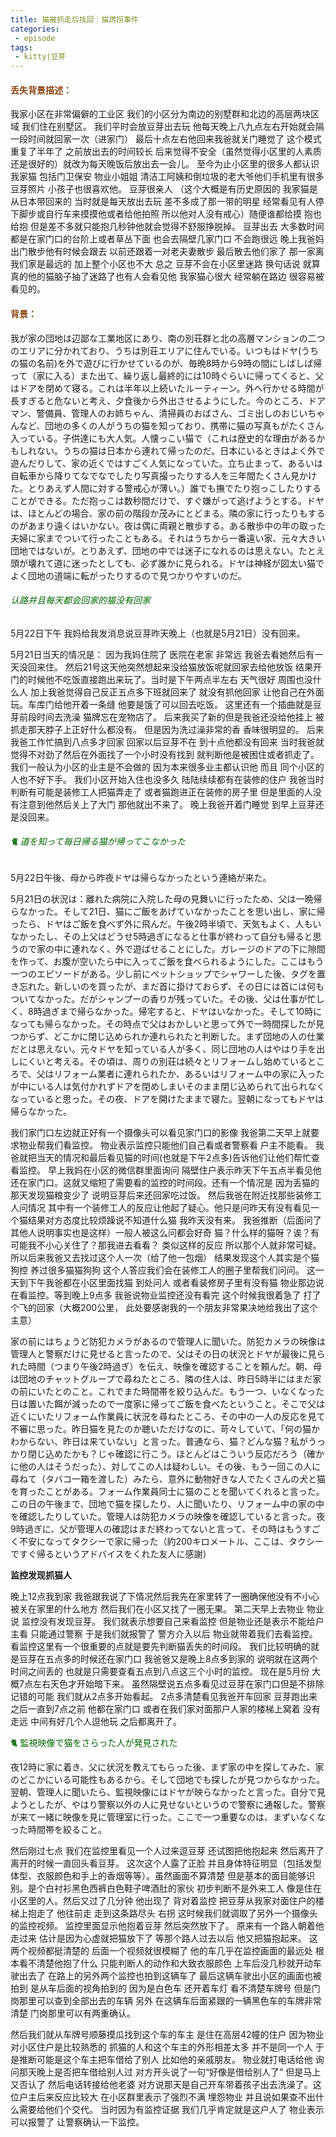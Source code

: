 ```yaml
---
title: 猫被抓走后找回｜猫誘拐事件
categories:
 - episode
tags:
 - kitty|豆芽
---
```




#### <font color='SaddleBrown'>丢失背景描述：</font>

我家小区在非常偏僻的工业区 我们的小区分为南边的别墅群和北边的高层两块区域 我们住在别墅区。 我们平时会放豆芽出去玩 他每天晚上八九点左右开始就会隔一段时间就回家一次（进家门） 最后十点左右他回来我爸就关门睡觉了 这个模式重复了半年了 之前放出去的时间较长 后来觉得不安全（虽然觉得小区里的人素质还是很好的）就改为每天晚饭后放出去一会儿。 至今为止小区里的很多人都认识我家猫 包括门卫保安 物业小姐姐 清洁工阿姨和倒垃圾的老大爷他们手机里有很多豆芽照片 小孩子也很喜欢他。 豆芽很亲人 （这个大概是有历史原因的 我家猫是从日本带回来的 当时就是每天放出去玩 差不多成了那一带的明星 经常看见有人停下脚步或自行车来摸摸他或者给他拍照 所以他对人没有戒心）随便谁都给摸 抱也给抱 但是差不多就只能抱几秒钟他就会觉得不舒服挣脱掉。 豆芽出去 大多数时间都是在家门口的台阶上或者草丛下面 也会去隔壁几家门口 不会跑很远 晚上我爸妈出门散步他有时候会跟去 以前还跟着一对老夫妻散步 最后散去他们家了 那一家离我们家是最远的 加上整个小区也不大 总之 豆芽不会在小区里迷路 换句话说 就算真的他的猫脑子抽了迷路了也有人会看见他 我家猫心很大 经常躺在路边 很容易被看见的。



#### <font color='SaddleBrown'>背景：</font>

我が家の団地は辺鄙な工業地区にあり、南の別荘群と北の高層マンションの二つのエリアに分かれており、うちは別荘エリアに住んでいる。いつもはドヤ(うちの猫の名前)を外で遊びに行かせているのが、毎晩8時から9時の間にしばしば帰って（家に入る）また出て、繰り返し最終的には10時ぐらいに帰ってくると、父はドアを閉めて寝る。これは半年以上続いたルーティーン。外へ行かせる時間が長すぎると危ないと考え、夕食後から外出させるようにした。今のところ、ドアマン、警備員、管理人のお姉ちゃん、清掃員のおばさん、ゴミ出しのおじいちゃんなど、団地の多くの人がうちの猫を知っており、携帯に猫の写真もがたくさん入っている。子供達にも大人気。人懐っこい猫で（これは歴史的な理由があるかもしれない。うちの猫は日本から連れて帰ったのだ。日本にいるときはよく外で遊んだりして、家の近くではすごく人気になっていた。立ち止まって、あるいは自転車から降りてなでなでしたり写真撮ったりする人を三年間たくさん見かけた。とりあえず人間に対する警戒心が薄い。）誰でも撫でたり抱っこしたりすることができる。ただ抱っこは数秒間だけで、すぐ嫌がって逃げようとする。ドヤは、ほとんどの場合、家の前の階段か茂みにとどまる。隣の家に行ったりもするのがあまり遠くはいかない。夜は偶に両親と散歩する。ある散歩中の年の取った夫婦に家までついて行ったこともある。それはうちから一番遠い家、元々大きい団地ではないが。とりあえず、団地の中では迷子になれるのは思えない。たとえ頭が壊れて道に迷ったとしても、必ず誰かに見られる。ドヤは神経が図太い猫でよく団地の道端に転がったりするので見つかりやすいのだ。



###### <font color='DarkGreen'>认路并且每天都会回家的猫没有回家</font>

5月22日下午 我妈给我发消息说豆芽昨天晚上（也就是5月21日）没有回来。 

5月21日当天的情况是： 因为我妈住院了 医院在老家 非常远 我爸去看她然后有一天没回来住。 然后21号这天他突然想起来没给猫放饭呢就回家去给他放饭 结果开门的时候他不吃饭直接跑出来玩了。当时是下午两点半左右 天气很好 周围也没什么人 加上我爸觉得自己反正五点多下班就回来了 就没有抓他回家 让他自己在外面玩。车库门给他开着一条缝 他要是饿了可以回去吃饭。 这里还有一个插曲就是豆芽前段时间去洗澡 猫牌忘在宠物店了。 后来我买了新的但是我爸还没给他挂上 被抓走那天脖子上正好什么都没有。 但是因为洗过澡非常的香 香味很明显的。 后来我爸工作忙搞到八点多才回家 回家以后豆芽不在 到十点他都没有回来 当时我爸就觉得不对劲了然后在外面找了一个小时没有找到 就判断他是被困住或者抓走了。 我们一般认为小区的业主是不会做的 因为本来很多业主都认识他 而且 同个小区的人也不好下手。 我们小区开始入住也没多久 陆陆续续都有在装修的住户 我爸当时判断有可能是装修工人把猫弄走了 或者猫跑进正在装修的房子里 但是里面的人没有注意到他然后关上了大门 那他就出不来了。 晚上我爸开着门睡觉 到早上豆芽还是没回来。



###### <font color='DarkGreen'>🐈 道を知って毎日帰る猫が帰ってこなかった</font>

5月22日午後、母から昨夜ドヤは帰らなかったという連絡が来た。

5月21日の状況は：離れた病院に入院した母の見舞いに行ったため、父は一晩帰らなかった。そして21日、猫にご飯をあげていなかったことを思い出し、家に帰ったら、ドヤはご飯を食べず外に飛んだ。午後2時半頃で、天気もよく、人もいなかったし、その上父はどうせ5時過ぎになると仕事が終わって自分も帰ると思うので家の中に連れなく、外で遊ばせることにした。ガレージのドアの下に隙間を作って、お腹が空いたら中に入ってご飯を食べられるようにした。ここはもう一つのエピソードがある。少し前にペットショップでシャワーした後、タグを置き忘れた。新しいのを買ったが、まだ首に掛けておらず、その日には首には何もついてなかった。だがシャンプーの香りが残っていた。その後、父は仕事が忙しく、8時過ぎまで帰らなかった。帰宅すると、ドヤはいなかった。そして10時になっても帰らなかった。その時点で父はおかしいと思って外で一時間探したが見つからず、どこかに閉じ込められか連れられたと判断した。まず団地の人の仕業だとは思えない。元々ドヤを知っている人が多く、同じ団地の人はやはり手を出しにくいと考える。その頃は、周りの別荘は続々とリフォームし始めているところで、父はリフォーム業者に連れられたか、あるいはリフォーム中の家に入ったが中にいる人は気付かれずドアを閉めしまいそのまま閉じ込められて出られなくなっていると思った。その夜、ドアを開けたままで寝た。翌朝になってもドヤは帰らなかった。



我们家门口左边就正好有一个摄像头可以看见家门口的影像 我爸第二天早上就要求物业帮我们看监控。 物业表示监控只能他们自己看或者警察看 户主不能看。 我爸就把当天的情况和最后看见猫的时间(也就是下午2点多)告诉他们让他们帮忙查看监控。 早上我妈在小区的微信群里面询问 隔壁住户表示昨天下午五点半看见他还在家门口。这就又缩短了需要看的监控的时间段。还有一个情况是 因为丢猫的那天发现猫粮变少了 说明豆芽后来还回家吃过饭。 然后我爸在附近找那些装修工人问情况 其中有一个装修工人的反应让他起了疑心。他只是问昨天有没有看见一个猫结果对方态度比较烦躁说不知道什么猫 我昨天没有来。 我爸推断（后面问了其他人说明事实也是这样）一般人被这么问都会好奇 猫？什么样的猫呀？诶？有可能我不小心关住了？那我进去看看？ 类似这样的反应 所以那个人就非常可疑。所以后来我爸又去找过这个人一次（给了他一包烟） 结果发现这个人其实是个猫狗控 养过很多猫猫狗狗 这个人答应我们会在装修工人的圈子里帮我们问问。 这一天到下午我爸都在小区里面找猫 到处问人 或者看装修房子里有没有猫 物业那边说在看监控。等到晚上9点多 我爸说物业监控还没有看完 这个时候我很着急了 打了个飞的回家（大概200公里， 此处要感谢我的一个朋友非常果决地给我出了这个主意）



家の前にはちょうど防犯カメラがあるので管理人に聞いた。防犯カメラの映像は管理人と警察だけに見せると言ったので、父はその日の状況とドヤが最後に見られた時間（つまり午後2時過ぎ）を伝え、映像を確認することを頼んだ。朝、母は団地のチャットグループで尋ねたところ、隣の住人は、昨日5時半にはまだ家の前にいたとのこと。これでまた時間帯を絞り込んだ。もう一つ、いなくなった日は置いた餌が減ったので一度家に帰ってご飯を食べたということ。そこで父は近くにいたリフォーム作業員に状況を尋ねたところ、その中の一人の反応を見て不審に思った。昨日猫を見たのか聴いただけなのに、苛々していて、「何の猫かわからない、昨日は来ていない」と言った。普通なら、猫？どんな猫？私がうっかり閉じ込めたかも？じゃ確認に行こう。ほとんどはこういう反応だろう（確かに他の人はそうだった）、対してこの人は疑わしい。その後、もう一回この人に尋ねて（タバコ一箱を渡した）みたら、意外に動物好きな人でたくさんの犬と猫を育ったことがある。フォーム作業員同士に猫のことを聞いてくれると言った。この日の午後まで、団地で猫を探したり、人に聞いたり、リフォーム中の家の中を確認したりしていた。管理人は防犯カメラの映像を確認していると言った。夜9時過ぎに、父が管理人の確認はまだ終わってないと言って、その時はもうすごく不安になってタクシーで家に帰った（約200キロメートル、ここは、タクシーですぐ帰るというアドバイスをくれた友人に感謝）



**监控发现抓猫人**

晚上12点我到家 我爸跟我说了下情况然后我先在家里转了一圈确保他没有不小心被关在家里的什么地方 然后我们在小区又找了一圈无果。 第二天早上去物业 物业说 监控没有发现豆芽。 我们就表示想要自己来看监控 但是物业还是表示不能给户主看 只能通过警察 于是我们就报警了 警方介入以后 物业就带着我们去看监控。看监控这里有一个很重要的点就是要先判断猫丢失的时间段。 我们比较明确的就是豆芽在五点多的时候还在家门口 我爸爸又是晚上8点多到家的 说明就在这两个时间之间丢的 也就是只需要查看五点到八点这三个小时的监控。 现在是5月份 大概7点左右天色才开始暗下来。 虽然隔壁说五点多看见过豆芽在家门口但是不排除记错的可能 我们就从2点多开始看起。 2点多清楚看见我爸开车回家 豆芽跑出来 之后一直到7点之前 他都在家门口 或者在我们家对面那户人家的楼梯上窝着 没有走远 中间有好几个人逗他玩 之后都离开了。



<font color='DarkGreen'>🐈 監視映像で猫をさらった人が発見された</font>

夜12時に家に着き、父に状況を教えてもらった後、まず家の中を探してみた、家のどこかにいる可能性もあるから。そして団地でも探したが見つからなかった。翌朝、管理人に聞いたら、監視映像にはドヤが映らなかったと言った。自分で見ようとしたが、やはり警察以外の人に見せないというので警察に通報した。警察が来て一緒に映像を見に管理室に行った。ここで一つ重要なのは、まずいなくなった時間帯を絞ること。





然后刚过七点 我们在监控里看见一个人过来逗豆芽 还试图把他抱起来 然后离开了 离开的时候一直回头看豆芽。 这次这个人露了正脸 并且身体特征明显（包括发型体型、衣服颜色和手上的香烟等等）。虽然画面不算清楚 但是基本的面目能够识别。是个白衬衫黑色西裤白色鞋子啤酒肚的家伙 初步判断不是外来工人 像是住在小区里的人。然后又过了几分钟 他出现了 背对着监控 把豆芽从我家对面住户的楼梯上抱走了 他往前走 走到这条路尽头 右拐  这时候我们就调取了另外一个摄像头的监控视频。 监控里面显示他抱着豆芽 然后突然放下了。 原来有一个路人朝着他走过来 估计是因为心虚就把猫放下了 等那个路人过去以后 他又把猫抱起来。 这两个视频都挺清楚的 后面一个视频就很模糊了 他的车几乎在监控画面的最远处 根本看不清楚他抱了什么 只能判断人的动作和大致衣服颜色 上车后没几秒就开动车驶出去了 在路上的另外两个监控也拍到这辆车了 最后这辆车驶出小区的画面也被拍到 是从车后面的视角拍到的 因为是白色车 还开着车灯 看不清楚车牌号 但是门岗那里可以查到全部出去的车辆 另外 在这辆车后面紧跟的一辆黑色车的车牌非常清楚 门岗那里可以有两重确认。 

然后我们就从车牌号顺藤摸瓜找到这个车的车主 是住在高层42幢的住户 因为物业对小区住户是比较熟悉的 抓猫的人和这个车主的外形相差太多 并不是同一个人 于是推断可能是这个车主把车借给了别人 比如他的亲戚朋友。 物业就打电话给他 询问那天晚上是否把车借给别人过 对方开头说了一句“好像是借给别人了” 但是马上又否认了 然后电话转接给他老婆 对方说那天是自己开车带着孩子出去洗澡了。这位户主后来反应比较大 在小区群里表示了强烈不满 埋怨物业 并且说如果查不出什么需要给他们个交代。 当时因为有监控证据 我们几乎肯定就是这户人了 物业表示可以报警了 让警察确认一下监控。

